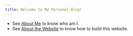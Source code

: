 ```yaml
---
title: Welcome to My Personal Blog!
---
```


- See [About Me](https://freed-wu.github.io/Freed-Wu) to know who am I.
- See [About the Website](https://freed-wu.github.io/jekyll-theme-freed) to
  know how to build this website.

